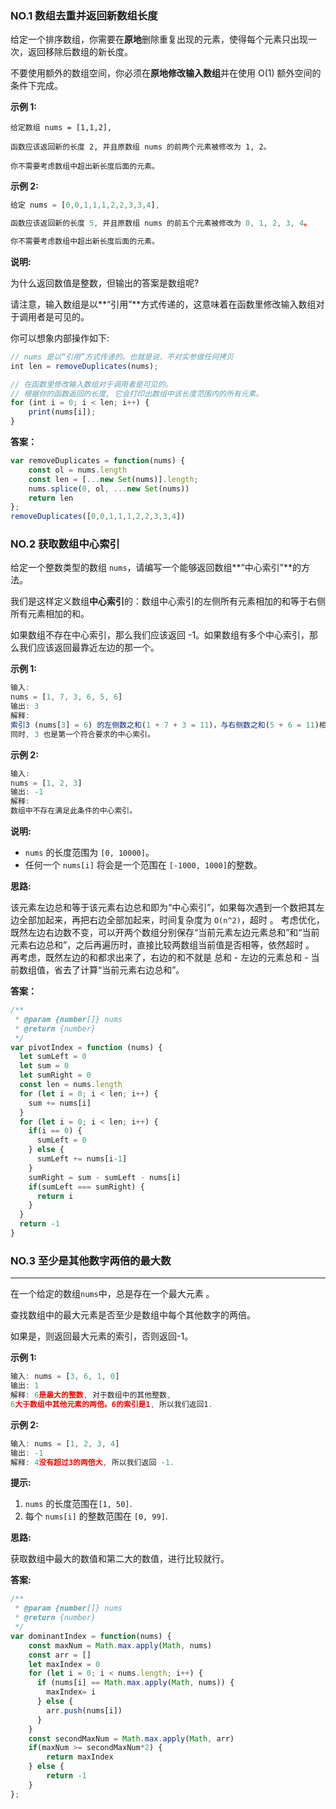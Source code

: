 ### NO.1 数组去重并返回新数组长度

给定一个排序数组，你需要在**原地**删除重复出现的元素，使得每个元素只出现一次，返回移除后数组的新长度。

不要使用额外的数组空间，你必须在**原地修改输入数组**并在使用 O(1) 额外空间的条件下完成。

**示例 1:**

```
给定数组 nums = [1,1,2], 

函数应该返回新的长度 2, 并且原数组 nums 的前两个元素被修改为 1, 2。 

你不需要考虑数组中超出新长度后面的元素。
```

**示例 2:**

```javascript
给定 nums = [0,0,1,1,1,2,2,3,3,4],

函数应该返回新的长度 5, 并且原数组 nums 的前五个元素被修改为 0, 1, 2, 3, 4。

你不需要考虑数组中超出新长度后面的元素。
```

**说明:**

为什么返回数值是整数，但输出的答案是数组呢?

请注意，输入数组是以**“引用”**方式传递的，这意味着在函数里修改输入数组对于调用者是可见的。

你可以想象内部操作如下:

```javascript
// nums 是以“引用”方式传递的。也就是说，不对实参做任何拷贝
int len = removeDuplicates(nums);

// 在函数里修改输入数组对于调用者是可见的。
// 根据你的函数返回的长度, 它会打印出数组中该长度范围内的所有元素。
for (int i = 0; i < len; i++) {
    print(nums[i]);
}
```

**答案：**

```javascript
var removeDuplicates = function(nums) {
    const ol = nums.length
    const len = [...new Set(nums)].length;
    nums.splice(0, ol, ...new Set(nums))
    return len
};
removeDuplicates([0,0,1,1,1,2,2,3,3,4])
```

### NO.2 获取数组中心索引

给定一个整数类型的数组 `nums`，请编写一个能够返回数组**“中心索引”**的方法。

我们是这样定义数组**中心索引**的：数组中心索引的左侧所有元素相加的和等于右侧所有元素相加的和。

如果数组不存在中心索引，那么我们应该返回 -1。如果数组有多个中心索引，那么我们应该返回最靠近左边的那一个。

**示例 1:**

```javascript
输入: 
nums = [1, 7, 3, 6, 5, 6]
输出: 3
解释: 
索引3 (nums[3] = 6) 的左侧数之和(1 + 7 + 3 = 11)，与右侧数之和(5 + 6 = 11)相等。
同时, 3 也是第一个符合要求的中心索引。
```

**示例 2:**

```javascript
输入: 
nums = [1, 2, 3]
输出: -1
解释: 
数组中不存在满足此条件的中心索引。
```

**说明:**

- `nums` 的长度范围为 `[0, 10000]`。
- 任何一个 `nums[i]` 将会是一个范围在 `[-1000, 1000]`的整数。

**思路:**

该元素左边总和等于该元素右边总和即为“中心索引”，如果每次遇到一个数把其左边全部加起来，再把右边全部加起来，时间复杂度为 `O(n^2)`，超时 。
考虑优化，既然左边右边数不变，可以开两个数组分别保存“当前元素左边元素总和”和“当前元素右边总和”，之后再遍历时，直接比较两数组当前值是否相等，依然超时 。
再考虑，既然左边的和都求出来了，右边的和不就是 总和 - 左边的元素总和 - 当前数组值，省去了计算“当前元素右边总和”。

**答案：**

```javascript
/**
 * @param {number[]} nums
 * @return {number}
 */
var pivotIndex = function (nums) {
  let sumLeft = 0
  let sum = 0
  let sumRight = 0
  const len = nums.length
  for (let i = 0; i < len; i++) {
    sum += nums[i]
  }
  for (let i = 0; i < len; i++) {
    if(i == 0) {
      sumLeft = 0
    } else {
      sumLeft += nums[i-1]
    }
    sumRight = sum - sumLeft - nums[i]
    if(sumLeft === sumRight) {
      return i
    }
  }
  return -1
}
```

### NO.3 至少是其他数字两倍的最大数

****

在一个给定的数组`nums`中，总是存在一个最大元素 。

查找数组中的最大元素是否至少是数组中每个其他数字的两倍。

如果是，则返回最大元素的索引，否则返回-1。

**示例 1:**

```javascript
输入: nums = [3, 6, 1, 0]
输出: 1
解释: 6是最大的整数, 对于数组中的其他整数,
6大于数组中其他元素的两倍。6的索引是1, 所以我们返回1.
```

**示例 2:**

```javascript
输入: nums = [1, 2, 3, 4]
输出: -1
解释: 4没有超过3的两倍大, 所以我们返回 -1.
```

**提示:**

1. `nums` 的长度范围在`[1, 50]`.
2. 每个 `nums[i]` 的整数范围在 `[0, 99]`.

**思路:**

获取数组中最大的数值和第二大的数值，进行比较就行。

**答案:**

```javascript
/**
 * @param {number[]} nums
 * @return {number}
 */
var dominantIndex = function(nums) {
    const maxNum = Math.max.apply(Math, nums)
    const arr = []
    let maxIndex = 0
    for (let i = 0; i < nums.length; i++) {
      if (nums[i] == Math.max.apply(Math, nums)) {
        maxIndex= i
      } else {
        arr.push(nums[i])
      }
    }
    const secondMaxNum = Math.max.apply(Math, arr)
    if(maxNum >= secondMaxNum*2) {
        return maxIndex
    } else {
        return -1
    }
};
```

